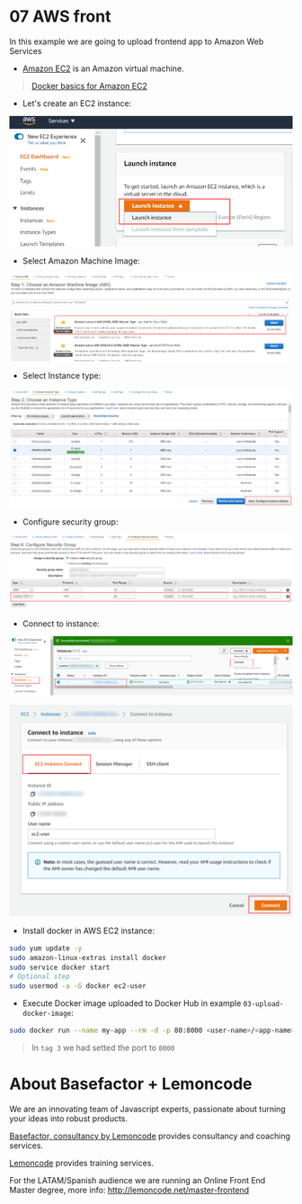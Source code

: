 # 07 AWS front

In this example we are going to upload frontend app to Amazon Web Services

- [Amazon EC2](https://aws.amazon.com/ec2/?ec2-whats-new.sort-by=item.additionalFields.postDateTime&ec2-whats-new.sort-order=desc) is an Amazon virtual machine.

> [Docker basics for Amazon EC2](https://docs.aws.amazon.com/AmazonECS/latest/developerguide/docker-basics.html)

- Let's create an EC2 instance:

![01-create-ec2-instance](./readme-resources/01-create-ec2-instance.png)

- Select Amazon Machine Image:

![02-select-ami](./readme-resources/02-select-ami.png)

- Select Instance type:

![03-select-instance-type](./readme-resources/03-select-instance-type.png)

- Configure security group:

![04-configure-security-group](./readme-resources/04-configure-security-group.png)

- Connect to instance:

![05-connect-to-instance](./readme-resources/05-connect-to-instance.png)

![06-connect-by-browser](./readme-resources/06-connect-by-browser.png)

- Install docker in AWS EC2 instance:

```bash
sudo yum update -y
sudo amazon-linux-extras install docker
sudo service docker start
# Optional step
sudo usermod -a -G docker ec2-user
```

- Execute Docker image uploaded to Docker Hub in example `03-upload-docker-image`:

```bash
sudo docker run --name my-app --rm -d -p 80:8000 <user-name>/<app-name>:3
```

> In `tag 3` we had setted the port to `8000`

# About Basefactor + Lemoncode

We are an innovating team of Javascript experts, passionate about turning your ideas into robust products.

[Basefactor, consultancy by Lemoncode](http://www.basefactor.com) provides consultancy and coaching services.

[Lemoncode](http://lemoncode.net/services/en/#en-home) provides training services.

For the LATAM/Spanish audience we are running an Online Front End Master degree, more info: http://lemoncode.net/master-frontend
